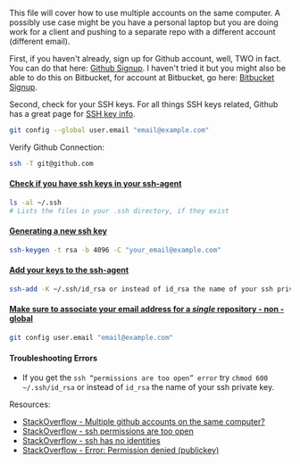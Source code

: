 This file will cover how to use multiple accounts on the same computer. A possibly use case might be you have a personal laptop but 
you are doing work for a client and pushing to a separate repo with a different account (different email).






First, if you haven't already, sign up for Github account, well, TWO in fact. You can do that here: [Github Signup](https://github.com/join). I haven't tried it but you might also be able to do this on Bitbucket, for account at Bitbucket, go here: 
[Bitbucket Signup](https://bitbucket.org/account/signup/).

Second, check for your SSH keys. For all things SSH keys related, Github has a great page for [SSH key info](https://help.github.com/articles/connecting-to-github-with-ssh/).

```bash
git config --global user.email "email@example.com"
```

Verify Github Connection:
```bash
ssh -T git@github.com
```


#### [Check if you have ssh keys in your ssh-agent](https://help.github.com/articles/checking-for-existing-ssh-keys/)
```bash
ls -al ~/.ssh
# Lists the files in your .ssh directory, if they exist
```

#### [Generating a new ssh key](https://help.github.com/articles/generating-a-new-ssh-key-and-adding-it-to-the-ssh-agent/#generating-a-new-ssh-key)
```bash
ssh-keygen -t rsa -b 4096 -C "your_email@example.com"
```

#### [Add your keys to the ssh-agent](https://help.github.com/articles/generating-a-new-ssh-key-and-adding-it-to-the-ssh-agent/#adding-your-ssh-key-to-the-ssh-agent)
```bash
ssh-add -K ~/.ssh/id_rsa or instead of id_rsa the name of your ssh private key
```

#### [Make sure to associate your email address for a _single_ repository - non - global](https://help.github.com/articles/setting-your-commit-email-address-in-git/#setting-your-email-address-for-a-single-repository)
```bash
git config user.email "email@example.com"
```




#### Troubleshooting Errors

- If you get the `ssh “permissions are too open” error` try `chmod 600 ~/.ssh/id_rsa` or instead of `id_rsa` the name of your ssh private key. 

Resources:
- [StackOverflow - Multiple github accounts on the same computer?](https://stackoverflow.com/questions/3860112/multiple-github-accounts-on-the-same-computer)
- [StackOverflow - ssh permissions are too open](https://stackoverflow.com/questions/9270734/ssh-permissions-are-too-open-error)
- [StackOverflow - ssh has no identities](https://stackoverflow.com/questions/26505980/github-permission-denied-ssh-add-agent-has-no-identities/28444641#28444641)
- [StackOverflow - Error: Permission denied (publickey)](https://help.github.com/articles/error-permission-denied-publickey/)
